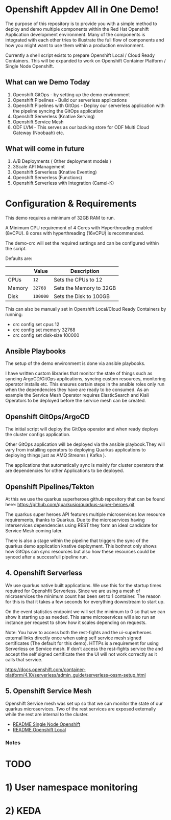﻿
# Openshift Appdev All in One Demo!

  

The purpose of this repository is to provide you with a simple method to deploy and demo multiple components within the Red Hat Openshift Application development environment. Many of the components is integrated with each other tries to illustrate the full flow of components and how you might want to use them within a production environment.

  

Currently a shell script exists to prepare Openshift Local / Cloud Ready Containers. This will be expanded to work on Openshift Container Platform / Single Node Openshift.

  

## What can we Demo Today

1. Openshift GitOps - by setting up the demo environment
2. Openshift Pipelines - Build our serverless applications
3. Openshift Pipelines with GitOps - Deploy our serverless application with the pipeline syncing the GitOps application
4. Openshift Serverless (Knative Serving)
5. Openshift Service Mesh
6. ODF LVM - This serves as our backing store for ODF Multi Cloud Gateway (Noobaah) etc.


  

## What will come in future

  

1. A/B Deployments ( Other deployment models )
2. 3Scale API Management
3. Openshift Serverless (Knative Eventing)
4. Openshift Serverless (Functions)
5. Openshift Serverless with Integration (Camel-K)

  
# Configuration & Requirements

This demo requires a minimum of 32GB RAM to run.

A Minimum CPU requirement of 4 Cores with Hyperthreading enabled (8vCPU). 8 cores with hyperthreading (16vCPU) is recommended.

  

The demo-crc will set the required settings and can be configured within the script.

  

Defaults are:

|       |Value         |Description                  |
|-------|--------------|-----------------------------|
|CPUs   |`12`          |Sets the CPUs to 12          |
|Memory |`32768`       |Sets the Memory to 32GB      |
|Disk   |`100000`      |Sets the Disk to 100GB       |


This can also be manually set in Openshift Local/Cloud Ready Containers by running:

 - crc config set cpus 12
 - crc config set memory 32768
 - crc config set disk-size 100000


## Ansible Playbooks

  The setup of the demo environment is done via ansible playbooks.

  I have written custom libraries that monitor the state of things such as syncing ArgoCD/GitOps applications, syncing custom resources, monitoring operator installs etc. This ensures certain steps in the ansible roles only run when the dependencies they have are ready to be consumed. As an example the Service Mesh Operator requires ElasticSearch and Kiali Operators to be deployed before the service mesh can be created.

## Openshift GitOps/ArgoCD

  The initial script will deploy the GitOps operator and when ready deploys the cluster configs application. 

  Other GitOps application will be deployed via the ansible playbook.They will vary from installing operators to deploying Quarkus applications to deploying things just as AMQ Streams ( Kafka ).

  The applications that automatically sync is mainly for cluster operators that are dependencies for other Applications to be deployed. 

## Openshift Pipelines/Tekton

  At this we use the quarkus superheroes github repository that can be found here: https://github.com/quarkusio/quarkus-super-heroes.git

  The quarkus super heroes API features multiple microservices low resource requirements, thanks to Quarkus. Due to the microservices having interservices dependencies using REST they form an ideal candidate for Service Mesh coming later.

  There is also a stage within the pipeline that triggers the sync of the quarkus demo application knative deployment. This bothnot only shows how GitOps can sync resources but also how these resources could be synced after a successfull pipeline run.

## 4. Openshift Serverless

  We use quarkus native built applications. We use this for the startup times required for Openshfit Serverless. Since we are using a mesh of microservices the minimum count has been set to 1 container. The reason for this is that it takes a few seconds for everything downstream to start up.

  On the event statistics endpoint we will set the minimum to 0 so that we can show it starting up as needed. This same microservices will also run an instance per request to show how it scales depending on requests.

  Note: You have to access both the rest-fights and the ui-superheroes external links directly once when using self service mesh signed certificates (The default for this demo). HTTPs is a requirement for using Serverless on Service mesh. If don't access the rest-fights service the and accept the self signed certificate then the UI will not work correctly as it calls that service.

  https://docs.openshift.com/container-platform/4.10/serverless/admin_guide/serverless-ossm-setup.html

## 5. Openshift Service Mesh

  Openshift Service mesh was set up so that we can monitor the state of our quarkus microservices. Two of the rest services are exposed externally while the rest are internal to the cluster.
 
- [README Single Node Openshift](README-SNO.md)
- [README Openshift Local](README-CRC.md)

### Notes

# TODO
# 1) User namespace monitoring
# 2) KEDA

